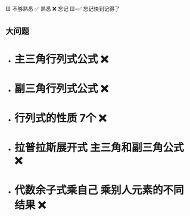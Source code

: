 🟨 不够熟悉  ✅ 熟悉  ❌ 忘记  🟨-✅ 忘记快到记得了

## 大问题
- # 主三角行列式公式 ❌
- # 副三角行列式公式 ❌
- # 行列式的性质 7个 ❌
- # 拉普拉斯展开式 主三角和副三角公式 ❌
- # 代数余子式乘自己 乘别人元素的不同结果 ❌
